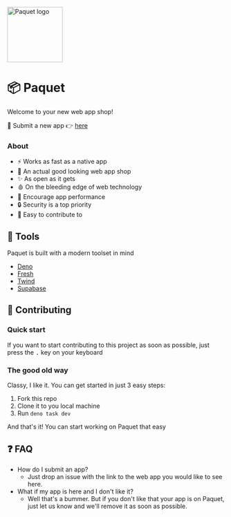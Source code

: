 <img
	 src="/assets/rounded-logo.png"
	 alt="Paquet logo"
	 style="width: 128px"
/>

# 📦 Paquet

Welcome to your new web app shop!

👋 Submit a new app 👉 [here](https://github.com/notangelmario/paquet/issues/new)


### About
* ⚡ Works as fast as a native app
* 💄 An actual good looking web app shop
* ✨ As open as it gets
* 🩸 On the bleeding edge of web technology
* 🚀 Encourage app performance
* 🔒 Security is a top priority
* 🎈 Easy to contribute to

## 🧰 Tools
Paquet is built with a modern toolset in mind
- [Deno](https://deno.land)
- [Fresh](https://fresh.deno.dev)
- [Twind](https://twind.dev)
- [Supabase](https://supabase.com)

## 🤝 Contributing

### Quick start
If you want to start contributing to this project as soon as possible, just press the <kbd>.</kbd> key on your keyboard

### The good old way
Classy, I like it. You can get started in just 3 easy steps:
1. Fork this repo
2. Clone it to you local machine
3. Run `deno task dev`

And that's it! You can start working on Paquet that easy

## ❓ FAQ
* How do I submit an app?
	* Just drop an issue with the link to the web app you would like to see here.
* What if my app is here and I don't like it?
	* Well that's a bummer. But if you don't like that your app is on Paquet, just let us know and we'll remove it as soon as possible.
